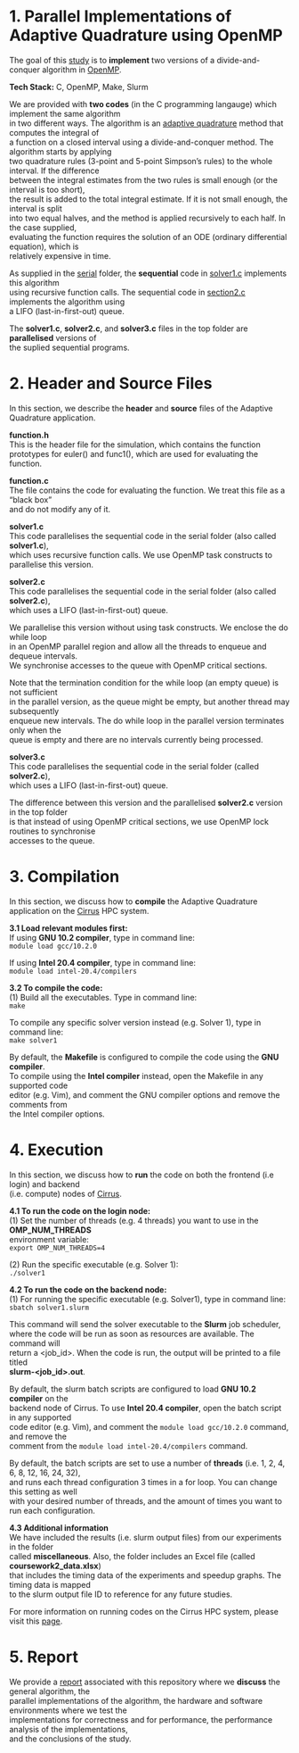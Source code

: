 # 1. Parallel Implementations of Adaptive Quadrature using OpenMP  
The goal of this [study](https://github.com/nabilshadman/openmp-adaptive-quadrature/blob/main/report/parallel_adaptive_quadrature_openmp_report.pdf) is to **implement** two versions of a divide-and-conquer algorithm in [OpenMP](https://www.openmp.org/).  

**Tech Stack:** C, OpenMP, Make, Slurm  

We are provided with **two codes** (in the C programming langauge) which implement the same algorithm  
in two different ways. The algorithm is an [adaptive quadrature](https://en.wikipedia.org/wiki/Adaptive_quadrature) method that computes the integral of  
a function on a closed interval using a divide-and-conquer method. The algorithm starts by applying  
two quadrature rules (3-point and 5-point  Simpson’s rules) to the whole interval. If the difference  
between the integral estimates from the two rules is small enough (or the interval is too short),  
the result is added to the total integral estimate. If it is not small enough, the interval is split  
into two equal halves, and the method is applied recursively to each half. In the case supplied,  
evaluating the function requires the solution of an ODE (ordinary differential equation), which is  
relatively expensive in time.  

As supplied in the [serial](https://github.com/nabilshadman/openmp-adaptive-quadrature/tree/main/serial) folder, the **sequential** code in [solver1.c](https://github.com/nabilshadman/openmp-adaptive-quadrature/blob/main/serial/solver1.c) implements this algorithm  
using recursive function calls. The sequential code in [section2.c](https://github.com/nabilshadman/openmp-adaptive-quadrature/blob/main/serial/solver2.c) implements the algorithm using  
a LIFO (last-in-first-out) queue.    

The **solver1.c**, **solver2.c**, and **solver3.c** files in the top folder are **parallelised** versions of  
the suplied sequential programs.  


# 2. Header and Source Files  
In this section, we describe the **header** and **source** files of the Adaptive Quadrature application.  

**function.h**  
This is the header file for the simulation, which contains the function  
prototypes for euler() and func1(), which are used for evaluating the  
function.    

**function.c**  
The file contains the code for evaluating the function. We treat this file as a “black box”  
and do not modify any of it.  

**solver1.c**  
This code parallelises the sequential code in the serial folder (also called **solver1.c**),    
which uses recursive function calls. We use OpenMP task constructs to parallelise this version.  

**solver2.c**  
This code parallelises the sequential code in the serial folder (also called **solver2.c**),    
which uses a LIFO (last-in-first-out) queue.  

We parallelise this version without using task constructs. We enclose the do while loop  
in an OpenMP parallel region and allow all the threads to enqueue and dequeue intervals.  
We synchronise accesses to the queue with OpenMP critical sections.  

Note that the termination condition for the while loop (an empty queue) is not sufficient  
in the parallel version, as the queue might be empty, but another thread may subsequently  
enqueue new intervals. The do while loop in the parallel version terminates only when the  
queue is empty and there are no intervals currently being processed.  

**solver3.c**  
This code parallelises the sequential code in the serial folder (called **solver2.c**),    
which uses a LIFO (last-in-first-out) queue.  

The difference between this version and the parallelised **solver2.c** version in the top folder  
is that instead of using OpenMP critical sections, we use OpenMP lock routines to synchronise    
accesses to the queue.  


# 3. Compilation  
In this section, we discuss how to **compile** the Adaptive Quadrature application on the [Cirrus](https://www.epcc.ed.ac.uk/hpc-services/cirrus) HPC system.   

**3.1 Load relevant modules first:**  
If using **GNU 10.2 compiler**, type in command line:  
```module load gcc/10.2.0```  

If using **Intel 20.4 compiler**, type in command line:  
```module load intel-20.4/compilers```  

**3.2 To compile the code:**   
(1) Build all the executables. Type in command line:  
```make```  

To compile any specific solver version instead (e.g. Solver 1), type in command line:  
```make solver1```  

By default, the **Makefile** is configured to compile the code using the **GNU compiler**.  
To compile using the **Intel compiler** instead, open the Makefile in any supported code  
editor (e.g. Vim), and comment the GNU compiler options and remove the comments from  
the Intel compiler options.  


# 4. Execution  
In this section, we discuss how to **run** the code on both the frontend (i.e login) and backend  
(i.e. compute) nodes of [Cirrus](https://www.epcc.ed.ac.uk/hpc-services/cirrus).   

**4.1 To run the code on the login node:**    
(1) Set the number of threads (e.g. 4 threads) you want to use in the **OMP_NUM_THREADS**  
environment variable:  
```export OMP_NUM_THREADS=4```  

(2) Run the specific executable (e.g. Solver 1):  
```./solver1```  

**4.2 To run the code on the backend node:**  
(1) For running the specific executable (e.g. Solver1), type in command line:  
```sbatch solver1.slurm```  

This command will send the solver executable to the **Slurm** job scheduler,  
where the code will be run as soon as resources are available. The command will  
return a <job_id>. When the code is run, the output will be printed to a file titled  
**slurm-<job_id>.out**.  

By default, the slurm batch scripts are configured to load **GNU 10.2 compiler** on the  
backend node of Cirrus. To use **Intel 20.4 compiler**, open the batch script in any supported  
code editor (e.g. Vim), and comment the ```module load gcc/10.2.0``` command, and remove the    
comment from the ```module load intel-20.4/compilers``` command.  

By default, the batch scripts are set to use a number of **threads** (i.e. 1, 2, 4, 6, 8, 12, 16, 24, 32),  
and runs each thread configuration 3 times in a for loop. You can change this setting as well   
with your desired number of threads, and the amount of times you want to run each configuration.   

**4.3 Additional information**  
We have included the results (i.e. slurm output files) from our experiments in the folder  
called **miscellaneous**. Also, the folder includes an Excel file (called **coursework2_data.xlsx**)   
that includes the timing data of the experiments and speedup graphs. The timing data is mapped  
to the slurm output file ID to reference for any future studies.  

For more information on running codes on the Cirrus HPC system, please visit this [page](https://cirrus.readthedocs.io/en/main/user-guide/batch.html).  

# 5. Report  
We provide a [report](https://github.com/nabilshadman/openmp-adaptive-quadrature/blob/main/report/parallel_adaptive_quadrature_openmp_report.pdf) associated with this repository where we **discuss** the general algorithm, the  
parallel implementations of the algorithm, the hardware and software environments where we test the    
implementations for correctness and for performance, the performance analysis of the implementations,  
and the conclusions of the study.  
